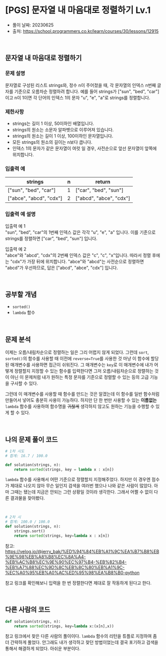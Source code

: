 # [PGS] 문자열 내 마음대로 정렬하기 Lv.1

- 풀이 날짜: 20230625
- 출처: <https://school.programmers.co.kr/learn/courses/30/lessons/12915>

<br />

## 문자열 내 마음대로 정렬하기

### 문제 설명

문자열로 구성된 리스트 strings와, 정수 n이 주어졌을 때, 각 문자열의 인덱스 n번째 글자를 기준으로 오름차순 정렬하려 합니다. 예를 들어 strings가 ["sun", "bed", "car"]이고 n이 1이면 각 단어의 인덱스 1의 문자 "u", "e", "a"로 strings를 정렬합니다.

### 제한사항

- strings는 길이 1 이상, 50이하인 배열입니다.
- strings의 원소는 소문자 알파벳으로 이루어져 있습니다.
- strings의 원소는 길이 1 이상, 100이하인 문자열입니다.
- 모든 strings의 원소의 길이는 n보다 큽니다.
- 인덱스 1의 문자가 같은 문자열이 여럿 일 경우, 사전순으로 앞선 문자열이 앞쪽에 위치합니다.

### 입출력 예

| strings                 | n   | return                  |
| ----------------------- | --- | ----------------------- |
| ["sun", "bed", "car"]   | 1   | ["car", "bed", "sun"]   |
| ["abce", "abcd", "cdx"] | 2   | ["abcd", "abce", "cdx"] |

### 입출력 예 설명

입출력 예 1  
"sun", "bed", "car"의 1번째 인덱스 값은 각각 "u", "e", "a" 입니다. 이를 기준으로 strings를 정렬하면 ["car", "bed", "sun"] 입니다.

입출력 예 2  
"abce"와 "abcd", "cdx"의 2번째 인덱스 값은 "c", "c", "x"입니다. 따라서 정렬 후에는 "cdx"가 가장 뒤에 위치합니다. "abce"와 "abcd"는 사전순으로 정렬하면 "abcd"가 우선하므로, 답은 ["abcd", "abce", "cdx"] 입니다.

<br />

## 공부할 개념

- `sorted()`
- `lambda` 함수

<br />

## 문제 분석

이제는 오름/내림차순으로 정렬하는 일은 그리 어렵지 않게 되었다. 그런데 `sort`, `sorted()`의 함수를 사용할 때 이전에 `reverse=True`를 사용한 것 마냥 이 함수에 할당된 매개변수를 사용하면 접근이 쉬워진다. 그 매개변수는 `key`로 이 매개변수에 내가 어떻게 정렬할지 지정할 수 있는 함수를 입력한다면 그저 오름/내림차순으로 정렬하는 것이 아닌 이 문제처럼 내가 원하는 특정 문자를 기준으로 정렬할 수 있는 등의 고급 기능을 구사할 수 있다.

그런데 이 매개변수를 사용할 때 함수를 만드는 것은 알겠는데 이 함수를 일반 함수처럼 만들어서 넣어도 충분히 사용이 가능하다. 하지만 단 한 번만 사용할 수 있는 **이름없는** `lambda` 함수를 사용하여 함수명을 ~~귀찮게~~ 생각하지 않고도 원하는 기능을 수행할 수 있게 할 수 있다.

<br />

## 나의 문제 풀이 코드

```python
# 1차 시도
# 합계: 16.7 / 100.0

def solution(strings, n):
    return sorted(strings, key = lambda x : x[n])
```

`lambda` 함수를 사용해서 어떤 기준으로 정렬할지 지정해주었다. 하지만 이 경우엔 점수가 제대로 나오지 않아 무슨 일인지 검색을 여러번 했으나 나와 같은 사람이 많았다. 아마 그때는 됐는데 지금은 안되는 그런 상황일 것이라 생각한다. 그래서 어쩔 수 없이 다른 결과물을 찾아봤다.

<br />

```python
# 2차 시
# 합계: 100.0 / 100.0
def solution(strings, n):
    strings.sort()
    return sorted(strings, key=lambda x : x[n])
```

참고: <https://velog.io/@jerry_bak/%ED%94%84%EB%A1%9C%EA%B7%B8%EB%9E%98%EB%A8%B8%EC%8A%A4-%EB%AC%B8%EC%9E%90%EC%97%B4-%EB%82%B4-%EB%A7%88%EC%9D%8C%EB%8C%80%EB%A1%9C-%EC%A0%95%EB%A0%AC%ED%95%98%EA%B8%B0-python>

참고 링크를 확인해보니 입력을 한 번 정렬한다면 제대로 잘 작동하게 된다고 한다.

<br />

## 다른 사람의 코드

```python
def solution(strings, n):
    return sorted(strings, key=lambda x:(x[n],x))
```

참고 링크에서 찾은 다른 사람의 풀이이다. `lambda` 함수의 리턴을 튜플로 지정하여 좀 더 간략하게 풀었다. 안그래도 내가 생각하고 찾던 방법이었는데 결국 포기하고 검색을 통해서 해결하게 되었다. 아쉬운 부분이다.
